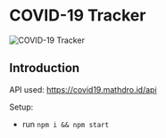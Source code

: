 # COVID-19 Tracker
![COVID-19 Tracker](https://i.ibb.co/X87BqVY/Screenshot-2020-04-13-at-10-14-58.png)



## Introduction



API used: https://covid19.mathdro.id/api

Setup:
- run ```npm i && npm start```
